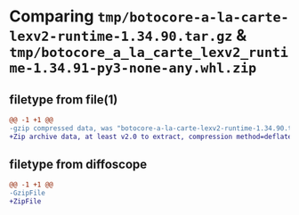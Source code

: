 # Comparing `tmp/botocore-a-la-carte-lexv2-runtime-1.34.90.tar.gz` & `tmp/botocore_a_la_carte_lexv2_runtime-1.34.91-py3-none-any.whl.zip`

## filetype from file(1)

```diff
@@ -1 +1 @@
-gzip compressed data, was "botocore-a-la-carte-lexv2-runtime-1.34.90.tar", last modified: Wed Apr 24 01:02:18 2024, max compression
+Zip archive data, at least v2.0 to extract, compression method=deflate
```

## filetype from diffoscope

```diff
@@ -1 +1 @@
-GzipFile
+ZipFile
```

